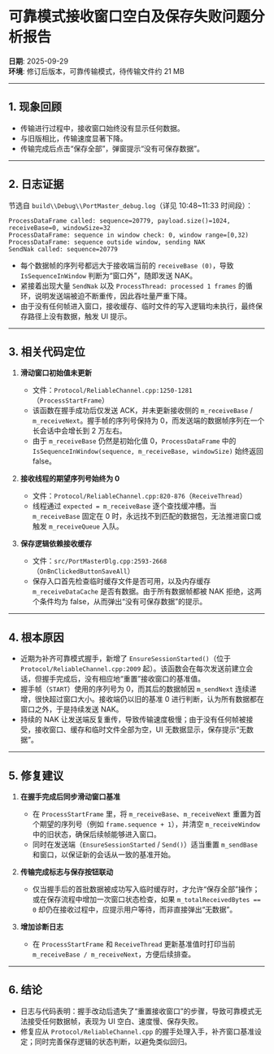 ﻿# 可靠模式接收窗口空白及保存失败问题分析报告

**日期**: 2025-09-29  
**环境**: 修订后版本，可靠传输模式，待传输文件约 21 MB

---

## 1. 现象回顾
- 传输进行过程中，接收窗口始终没有显示任何数据。
- 与旧版相比，传输速度显著下降。
- 传输完成后点击“保存全部”，弹窗提示“没有可保存数据”。

---

## 2. 日志证据
节选自 `build\\Debug\\PortMaster_debug.log`（详见 10:48~11:33 时间段）：

```
ProcessDataFrame called: sequence=20779, payload.size()=1024, receiveBase=0, windowSize=32
ProcessDataFrame: sequence in window check: 0, window range=[0,32)
ProcessDataFrame: sequence outside window, sending NAK
SendNak called: sequence=20779
```

- 每个数据帧的序列号都远大于接收端当前的 `receiveBase (0)`，导致 `IsSequenceInWindow` 判断为“窗口外”，随即发送 NAK。
- 紧接着出现大量 `SendNak` 以及 `ProcessThread: processed 1 frames` 的循环，说明发送端被迫不断重传，因此吞吐量严重下降。
- 由于没有任何帧进入窗口，接收缓存、临时文件的写入逻辑均未执行，最终保存路径上没有数据，触发 UI 提示。

---

## 3. 相关代码定位

1. **滑动窗口初始值未更新**  
   - 文件：`Protocol/ReliableChannel.cpp:1250-1281`（`ProcessStartFrame`）  
   - 该函数在握手成功后仅发送 ACK，并未更新接收侧的 `m_receiveBase` / `m_receiveNext`。握手帧的序列号保持为 0，而发送端的数据帧序列在一个长会话中会增长到 2 万左右。  
   - 由于 `m_receiveBase` 仍然是初始化值 0，`ProcessDataFrame` 中的 `IsSequenceInWindow(sequence, m_receiveBase, windowSize)` 始终返回 false。

2. **接收线程的期望序列号始终为 0**  
   - 文件：`Protocol/ReliableChannel.cpp:820-876`（`ReceiveThread`）  
   - 线程通过 `expected = m_receiveBase` 逐个查找缓冲槽。当 `m_receiveBase` 固定在 0 时，永远找不到匹配的数据包，无法推进窗口或触发 `m_receiveQueue` 入队。

3. **保存逻辑依赖接收缓存**  
   - 文件：`src/PortMasterDlg.cpp:2593-2668`（`OnBnClickedButtonSaveAll`）  
   - 保存入口首先检查临时缓存文件是否可用，以及内存缓存 `m_receiveDataCache` 是否有数据。由于所有数据帧都被 NAK 拒绝，这两个条件均为 false，从而弹出“没有可保存数据”的提示。

---

## 4. 根本原因
- 近期为补齐可靠模式握手，新增了 `EnsureSessionStarted()`（位于 `Protocol/ReliableChannel.cpp:2009` 起）。该函数会在每次发送前建立会话，但握手完成后，没有相应地“重置”接收窗口的基准值。
- 握手帧（`START`）使用的序列号为 0，而其后的数据帧因 `m_sendNext` 连续递增，很快超过窗口大小。接收端仍以旧的基准 0 进行判断，认为所有数据都在窗口之外，于是持续发送 NAK。
- 持续的 NAK 让发送端反复重传，导致传输速度极慢；由于没有任何帧被接受，接收窗口、缓存和临时文件全部为空，UI 无数据显示，保存提示“无数据”。

---

## 5. 修复建议
1. **在握手完成后同步滑动窗口基准**  
   - 在 `ProcessStartFrame` 里，将 `m_receiveBase`、`m_receiveNext` 重置为首个期望的序列号（例如 `frame.sequence + 1`），并清空 `m_receiveWindow` 中的旧状态，确保后续帧能够进入窗口。  
   - 同时在发送端（`EnsureSessionStarted` / `Send()`）适当重置 `m_sendBase` 和窗口，以保证新的会话从一致的基准开始。

2. **传输完成标志与保存按钮联动**  
   - 仅当握手后的首批数据被成功写入临时缓存时，才允许“保存全部”操作；或在保存流程中增加一次窗口状态检查，如果 `m_totalReceivedBytes == 0` 却仍在接收过程中，应提示用户等待，而非直接弹出“无数据”。

3. **增加诊断日志**  
   - 在 `ProcessStartFrame` 和 `ReceiveThread` 更新基准值时打印当前 `m_receiveBase / m_receiveNext`，方便后续排查。

---

## 6. 结论
- 日志与代码表明：握手改动后遗失了“重置接收窗口”的步骤，导致可靠模式无法接受任何数据帧，表现为 UI 空白、速度慢、保存失败。
- 修复应从 `Protocol/ReliableChannel.cpp` 的握手处理入手，补齐窗口基准设定；同时完善保存逻辑的状态判断，以避免类似回归。
